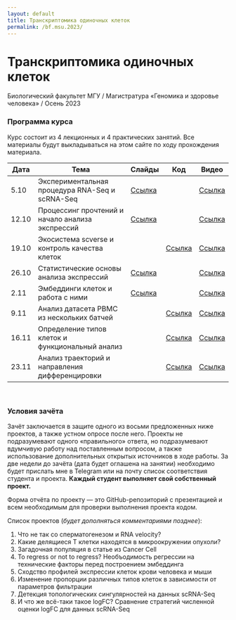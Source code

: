 ```yaml
---
layout: default
title: Транскриптомика одиночных клеток
permalink: /bf.msu.2023/
---
```

# **Транскриптомика одиночных клеток**
Биологический факультет МГУ / Магистратура «Геномика и здоровье человека» / Осень 2023

### Программа курса
Курс состоит из 4 лекционных и 4 практических занятий. Все материалы будут выкладываться на этом сайте по ходу прохождения материала.

|Дата|Тема|Слайды|Код|Видео|
|-|-|-|-|-|
|5.10|Экспериментальная процедура RNA-Seq и scRNA-Seq|[Ссылка]()||[Ссылка]()|
|12.10|Процессинг прочтений и начало анализа экспрессий|[Ссылка]()||[Ссылка]()|
|19.10|Экосистема scverse и контроль качества клеток||[Ссылка]()|[Ссылка]()|
|26.10|Статистические основы анализа экспрессий|[Ссылка]()||[Ссылка]()|
|2.11|Эмбеддинги клеток и работа с ними|[Ссылка]()||[Ссылка]()|
|9.11|Анализ датасета PBMC из нескольких батчей||[Ссылка]()|[Ссылка]()|
|16.11|Определение типов клеток и функциональный анализ||[Ссылка]()|[Ссылка]()|
|23.11|Анализ траекторий и направления дифференцировки||[Ссылка]()|[Ссылка]()|

<br>

### Условия зачёта
Зачёт заключается в защите одного из восьми предложенных ниже проектов, а также устном опросе после него. Проекты не подразумевают одного «правильного» ответа, но подразумевают вдумчивую работу над поставленным вопросом, а также использование дополнительных открытых источников в ходе работы. За две недели до зачёта (дата будет оглашена на занятии) необходимо будет прислать мне в Telegram или на почту список соответствия студента и проекта. **Каждый студент выполняет свой собственный проект.**

Форма отчёта по проекту — это GitHub-репозиторий с презентацией и всем необходимым для проверки выполнения проекта кодом.

Список проектов (*будет дополняться комментариями позднее*):
1. Что не так со сперматогенезом и RNA velocity?
2. Какие делящиеся Т клетки находятся в микроокружении опухоли?
3. Загадочная популяция в статье из Cancer Cell
4. To regress or not to regress? Необъодимость регрессии на технические факторы перед построением эмбеддинга
5. Сходство профилей экспрессии клеток крови человека и мыши
6. Изменение пропорции различных типов клеток в зависимости от параметров фильтрации
7. Детекция топологических сингулярностей на данных scRNA-Seq
8. И что же всё-таки такое logFC? Сравнение стратегий численной оценки logFC для данных scRNA-Seq
